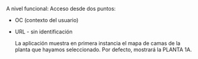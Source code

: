 A nivel funcional:
Acceso desde dos puntos:

- OC (contexto del usuario)
- URL - sin identificación

  La aplicación muestra en primera instancia el mapa de camas de la planta que hayamos seleccionado. Por defecto, mostrará la PLANTA 1A.
